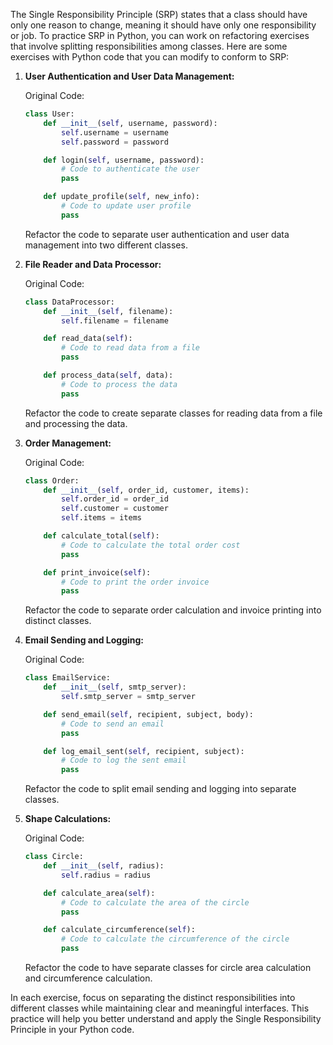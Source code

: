 The Single Responsibility Principle (SRP) states that a class should have only one reason to change, meaning it should have only one responsibility or job. To practice SRP in Python, you can work on refactoring exercises that involve splitting responsibilities among classes. Here are some exercises with Python code that you can modify to conform to SRP:

1. **User Authentication and User Data Management:**

   Original Code:
   ```python
   class User:
       def __init__(self, username, password):
           self.username = username
           self.password = password

       def login(self, username, password):
           # Code to authenticate the user
           pass

       def update_profile(self, new_info):
           # Code to update user profile
           pass
   ```

   Refactor the code to separate user authentication and user data management into two different classes.

2. **File Reader and Data Processor:**

   Original Code:
   ```python
   class DataProcessor:
       def __init__(self, filename):
           self.filename = filename

       def read_data(self):
           # Code to read data from a file
           pass

       def process_data(self, data):
           # Code to process the data
           pass
   ```

   Refactor the code to create separate classes for reading data from a file and processing the data.

3. **Order Management:**

   Original Code:
   ```python
   class Order:
       def __init__(self, order_id, customer, items):
           self.order_id = order_id
           self.customer = customer
           self.items = items

       def calculate_total(self):
           # Code to calculate the total order cost
           pass

       def print_invoice(self):
           # Code to print the order invoice
           pass
   ```

   Refactor the code to separate order calculation and invoice printing into distinct classes.

4. **Email Sending and Logging:**

   Original Code:
   ```python
   class EmailService:
       def __init__(self, smtp_server):
           self.smtp_server = smtp_server

       def send_email(self, recipient, subject, body):
           # Code to send an email
           pass

       def log_email_sent(self, recipient, subject):
           # Code to log the sent email
           pass
   ```

   Refactor the code to split email sending and logging into separate classes.

5. **Shape Calculations:**

   Original Code:
   ```python
   class Circle:
       def __init__(self, radius):
           self.radius = radius

       def calculate_area(self):
           # Code to calculate the area of the circle
           pass

       def calculate_circumference(self):
           # Code to calculate the circumference of the circle
           pass
   ```

   Refactor the code to have separate classes for circle area calculation and circumference calculation.

In each exercise, focus on separating the distinct responsibilities into different classes while maintaining clear and meaningful interfaces. This practice will help you better understand and apply the Single Responsibility Principle in your Python code.